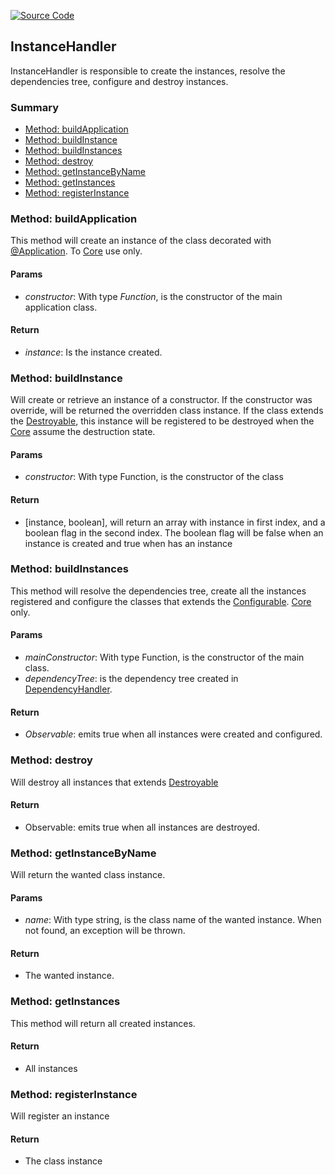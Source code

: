 [![Source Code](https://img.shields.io/badge/Source%20Code-black?logo=TypeScript&style=for-the-badge)](src/main/core/handler/instance.handler.ts)

## InstanceHandler

InstanceHandler is responsible to create the instances, resolve the dependencies tree, configure and destroy instances.

### Summary

 - [Method: buildApplication](#method-buildapplication)
 - [Method: buildInstance](#method-buildinstance)
 - [Method: buildInstances](#method-buildinstances)
 - [Method: destroy](#method-destroy)
 - [Method: getInstanceByName](#method-getinstancebyname)
 - [Method: getInstances](#method-getinstances)
 - [Method: registerInstance](#method-registerinstance)

### Method: buildApplication

This method will create an instance of the class decorated with [@Application](documentation/the-way/core/decorator/application-components-decorators.md).
To [Core](documentation/the-way/core/core.md) use only.

#### Params

 - *constructor*: With type *Function*, is the constructor of the main application class.

#### Return
 - *instance*: Is the instance created.

### Method: buildInstance

Will create or retrieve an instance of a constructor.
If the constructor was override, will be returned the overridden class instance.
If the class extends the [Destroyable](documentation/the-way/core/shared/abstract/destroyable.md), this instance will be registered to be destroyed when the
[Core](documentation/the-way/core/core.md#step-destruction) assume the destruction state.

#### Params
 - *constructor*:  With type Function, is the constructor of the class

#### Return
 - \[instance, boolean\], will return an array with instance in first index, and a boolean flag in the second index.
 The boolean flag will be false when an instance is created and true when has an instance

### Method: buildInstances

This method will resolve the dependencies tree, create all the instances registered and configure the classes that extends the [Configurable](documentation/the-way/core/shared/abstract/configurable.md). [Core](documentation/the-way/core/core.md) only.

#### Params

 - *mainConstructor*: With type Function, is the constructor of the main class.
 - *dependencyTree*: is the dependency tree created in [DependencyHandler](dependency-handler.md).

#### Return

 - *Observable<boolean>*: emits true when all instances were created and configured.

### Method: destroy

Will destroy all instances that extends [Destroyable](documentation/the-way/core/shared/abstract/destroyable.md)

#### Return

 - Observable<boolean>: emits true when all instances are destroyed.

### Method: getInstanceByName

Will return the wanted class instance.

#### Params

 - *name*: With type string, is the class name of the wanted instance. When not found, an exception will be thrown.

#### Return

 - The wanted instance.

### Method: getInstances

This method will return all created instances.

#### Return

- All instances

### Method: registerInstance

Will register an instance

#### Return

- The class instance